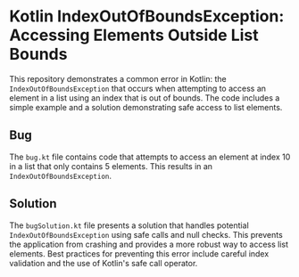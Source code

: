 # Kotlin IndexOutOfBoundsException: Accessing Elements Outside List Bounds

This repository demonstrates a common error in Kotlin: the `IndexOutOfBoundsException` that occurs when attempting to access an element in a list using an index that is out of bounds.  The code includes a simple example and a solution demonstrating safe access to list elements.

## Bug
The `bug.kt` file contains code that attempts to access an element at index 10 in a list that only contains 5 elements. This results in an `IndexOutOfBoundsException`. 

## Solution
The `bugSolution.kt` file presents a solution that handles potential `IndexOutOfBoundsException` using safe calls and null checks. This prevents the application from crashing and provides a more robust way to access list elements.  Best practices for preventing this error include careful index validation and the use of Kotlin's safe call operator.